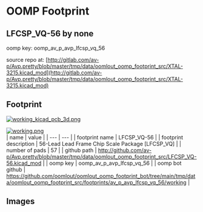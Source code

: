 # OOMP Footprint  
## LFCSP_VQ-56  by none  
  
oomp key: oomp_av_p_avp_lfcsp_vq_56  
  
source repo at: [http://gitlab.com/av-p/Avp.pretty/blob/master/tmp/data/oomlout_oomp_footprint_src/XTAL-3215.kicad_mod](http://gitlab.com/av-p/Avp.pretty/blob/master/tmp/data/oomlout_oomp_footprint_src/XTAL-3215.kicad_mod)  
## Footprint  
  
[![working_kicad_pcb_3d.png](working_kicad_pcb_3d_600.png)](working_kicad_pcb_3d.png)  
  
[![working.png](working_600.png)](working.png)  
| name | value | 
| --- | --- | 
| footprint name | LFCSP_VQ-56 | 
| footprint description | 56-Lead Lead Frame Chip Scale Package [LFCSP_VQ] | 
| number of pads | 57 | 
| github path | http://github.com/av-p/Avp.pretty/blob/master/tmp/data/oomlout_oomp_footprint_src/LFCSP_VQ-56.kicad_mod | 
| oomp key | oomp_av_p_avp_lfcsp_vq_56 | 
| oomp bot github | https://github.com/oomlout/oomlout_oomp_footprint_bot/tree/main/tmp/data/oomlout_oomp_footprint_src/footprints/av_p_avp_lfcsp_vq_56/working | 
## Images  
